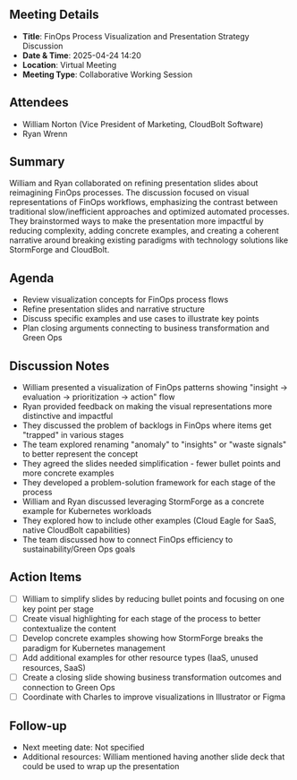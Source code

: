 ## Meeting Details

- **Title**: FinOps Process Visualization and Presentation Strategy Discussion
- **Date & Time**: 2025-04-24 14:20
- **Location**: Virtual Meeting
- **Meeting Type**: Collaborative Working Session

## Attendees

- William Norton (Vice President of Marketing, CloudBolt Software)
- Ryan Wrenn

## Summary

William and Ryan collaborated on refining presentation slides about reimagining FinOps processes. The discussion focused on visual representations of FinOps workflows, emphasizing the contrast between traditional slow/inefficient approaches and optimized automated processes. They brainstormed ways to make the presentation more impactful by reducing complexity, adding concrete examples, and creating a coherent narrative around breaking existing paradigms with technology solutions like StormForge and CloudBolt.

## Agenda

- Review visualization concepts for FinOps process flows
- Refine presentation slides and narrative structure
- Discuss specific examples and use cases to illustrate key points
- Plan closing arguments connecting to business transformation and Green Ops

## Discussion Notes

- William presented a visualization of FinOps patterns showing "insight → evaluation → prioritization → action" flow
- Ryan provided feedback on making the visual representations more distinctive and impactful
- They discussed the problem of backlogs in FinOps where items get "trapped" in various stages
- The team explored renaming "anomaly" to "insights" or "waste signals" to better represent the concept
- They agreed the slides needed simplification - fewer bullet points and more concrete examples
- They developed a problem-solution framework for each stage of the process
- William and Ryan discussed leveraging StormForge as a concrete example for Kubernetes workloads
- They explored how to include other examples (Cloud Eagle for SaaS, native CloudBolt capabilities)
- The team discussed how to connect FinOps efficiency to sustainability/Green Ops goals

## Action Items

- [ ] William to simplify slides by reducing bullet points and focusing on one key point per stage
- [ ] Create visual highlighting for each stage of the process to better contextualize the content
- [ ] Develop concrete examples showing how StormForge breaks the paradigm for Kubernetes management
- [ ] Add additional examples for other resource types (IaaS, unused resources, SaaS)
- [ ] Create a closing slide showing business transformation outcomes and connection to Green Ops
- [ ] Coordinate with Charles to improve visualizations in Illustrator or Figma

## Follow-up

- Next meeting date: Not specified
- Additional resources: William mentioned having another slide deck that could be used to wrap up the presentation
